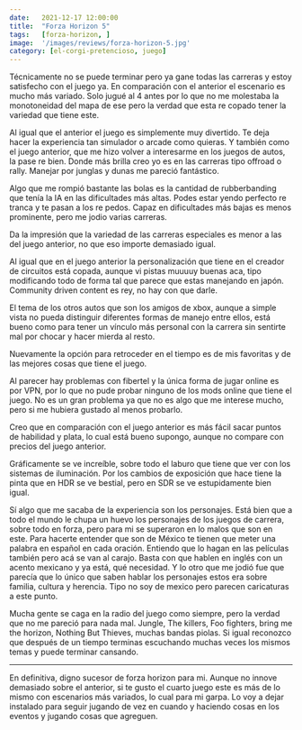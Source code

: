 ```yaml
---
date:   2021-12-17 12:00:00
title:  "Forza Horizon 5"
tags:   [forza-horizon, ]
image:  '/images/reviews/forza-horizon-5.jpg'
category: [el-corgi-pretencioso, juego]
---
```

Técnicamente no se puede terminar pero ya gane todas las carreras y estoy satisfecho con el juego ya. En comparación con el anterior el escenario es mucho más variado. Solo jugué al 4 antes por lo que no me molestaba la monotoneidad del mapa de ese pero la verdad que esta re copado tener la variedad que tiene este.

Al igual que el anterior el juego es simplemente muy divertido. Te deja hacer la experiencia tan simulador o arcade como quieras. Y también como el juego anterior, que me hizo volver a interesarme en los juegos de autos, la pase re bien. Donde más brilla creo yo es en las carreras tipo offroad o rally. Manejar por junglas y dunas me pareció fantástico.

Algo que me rompió bastante las bolas es la cantidad de rubberbanding que tenía la IA en las dificultades más altas. Podes estar yendo perfecto re tranca y te pasan a los re pedos. Capaz en dificultades más bajas es menos prominente, pero me jodio varias carreras.

Da la impresión que la variedad de las carreras especiales es menor a las del juego anterior, no que eso importe demasiado igual.

Al igual que en el juego anterior la personalización que tiene en el creador de circuitos está copada, aunque vi pistas muuuuy buenas aca, tipo modificando todo de forma tal que parece que estas manejando en japón. Community driven content es rey, no hay con que darle.

El tema de los otros autos que son los amigos de xbox, aunque a simple vista no pueda distinguir diferentes formas de manejo entre ellos, está bueno como para tener un vínculo más personal con la carrera sin sentirte mal por chocar y hacer mierda al resto.

Nuevamente la opción para retroceder en el tiempo es de mis favoritas y de las mejores cosas que tiene el juego.

Al parecer hay problemas con fibertel y la única forma de jugar online es por VPN, por lo que no pude probar ninguno de los mods online que tiene el juego. No es un gran problema ya que no es algo que me interese mucho, pero si me hubiera gustado al menos probarlo.

Creo que en comparación con el juego anterior es más fácil sacar puntos de habilidad y plata, lo cual está bueno supongo, aunque no compare con precios del juego anterior.

Gráficamente se ve increíble, sobre todo el laburo que tiene que ver con los sistemas de iluminación. Por los cambios de exposición que hace tiene la pinta que en HDR se ve bestial, pero en SDR se ve estupidamente bien igual.

Sí algo que me sacaba de la experiencia son los personajes. Está bien que a todo el mundo le chupa un huevo los personajes de los juegos de carrera, sobre todo en forza, pero para mi se superaron en lo malos que son en este. Para hacerte entender que son de México te tienen que meter una palabra en español en cada oración. Entiendo que lo hagan en las películas también pero acá se van al carajo. Basta con que hablen en inglés con un acento mexicano y ya está, qué necesidad. Y lo otro que me jodió fue que parecía que lo único que saben hablar los personajes estos era sobre familia, cultura y herencia. Tipo no soy de mexico pero parecen caricaturas a este punto.

Mucha gente se caga en la radio del juego como siempre, pero la verdad que no me pareció para nada mal. Jungle, The killers, Foo fighters, bring me the horizon, Nothing But Thieves, muchas bandas piolas. Si igual reconozco que después de un tiempo terminas escuchando muchas veces los mismos temas y puede terminar cansando.

<hr>

En definitiva, digno sucesor de forza horizon para mi. Aunque no innove demasiado sobre el anterior, si te gusto el cuarto juego este es más de lo mismo con escenarios más variados, lo cual para mi garpa. Lo voy a dejar instalado para seguir jugando de vez en cuando y haciendo cosas en los eventos y jugando cosas que agreguen.
